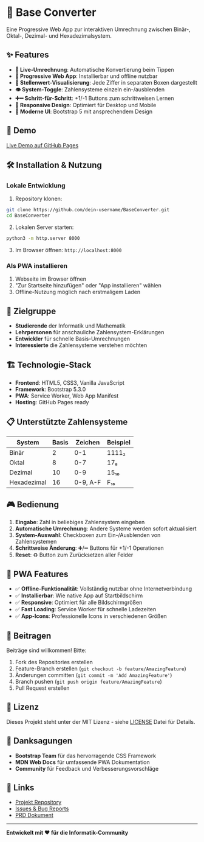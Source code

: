 # 🔢 Base Converter

Eine Progressive Web App zur interaktiven Umrechnung zwischen Binär-, Oktal-, Dezimal- und Hexadezimalsystem.

## ✨ Features

- **🔄 Live-Umrechnung**: Automatische Konvertierung beim Tippen
- **📱 Progressive Web App**: Installierbar und offline nutzbar
- **🎯 Stellenwert-Visualisierung**: Jede Ziffer in separaten Boxen dargestellt
- **👁️ System-Toggle**: Zahlensysteme einzeln ein-/ausblenden
- **➕➖ Schritt-für-Schritt**: +1/-1 Buttons zum schrittweisen Lernen
- **📲 Responsive Design**: Optimiert für Desktop und Mobile
- **🎨 Moderne UI**: Bootstrap 5 mit ansprechendem Design

## 🚀 Demo

[Live Demo auf GitHub Pages](https://dein-username.github.io/BaseConverter/)

## 🛠️ Installation & Nutzung

### Lokale Entwicklung

1. Repository klonen:
```bash
git clone https://github.com/dein-username/BaseConverter.git
cd BaseConverter
```

2. Lokalen Server starten:
```bash
python3 -m http.server 8000
```

3. Im Browser öffnen: `http://localhost:8000`

### Als PWA installieren

1. Webseite im Browser öffnen
2. "Zur Startseite hinzufügen" oder "App installieren" wählen
3. Offline-Nutzung möglich nach erstmaligem Laden

## 🎯 Zielgruppe

- **Studierende** der Informatik und Mathematik
- **Lehrpersonen** für anschauliche Zahlensystem-Erklärungen
- **Entwickler** für schnelle Basis-Umrechnungen
- **Interessierte** die Zahlensysteme verstehen möchten

## 🏗️ Technologie-Stack

- **Frontend**: HTML5, CSS3, Vanilla JavaScript
- **Framework**: Bootstrap 5.3.0
- **PWA**: Service Worker, Web App Manifest
- **Hosting**: GitHub Pages ready

## 📋 Unterstützte Zahlensysteme

| System | Basis | Zeichen | Beispiel |
|--------|-------|---------|----------|
| Binär | 2 | 0-1 | 1111₂ |
| Oktal | 8 | 0-7 | 17₈ |
| Dezimal | 10 | 0-9 | 15₁₀ |
| Hexadezimal | 16 | 0-9, A-F | F₁₆ |

## 🎮 Bedienung

1. **Eingabe**: Zahl in beliebiges Zahlensystem eingeben
2. **Automatische Umrechnung**: Andere Systeme werden sofort aktualisiert
3. **System-Auswahl**: Checkboxen zum Ein-/Ausblenden von Zahlensystemen
4. **Schrittweise Änderung**: ➕/➖ Buttons für +1/-1 Operationen
5. **Reset**: ♻️ Button zum Zurücksetzen aller Felder

## 📱 PWA Features

- ✅ **Offline-Funktionalität**: Vollständig nutzbar ohne Internetverbindung
- ✅ **Installierbar**: Wie native App auf Startbildschirm
- ✅ **Responsive**: Optimiert für alle Bildschirmgrößen
- ✅ **Fast Loading**: Service Worker für schnelle Ladezeiten
- ✅ **App-Icons**: Professionelle Icons in verschiedenen Größen

## 🤝 Beitragen

Beiträge sind willkommen! Bitte:

1. Fork des Repositories erstellen
2. Feature-Branch erstellen (`git checkout -b feature/AmazingFeature`)
3. Änderungen committen (`git commit -m 'Add AmazingFeature'`)
4. Branch pushen (`git push origin feature/AmazingFeature`)
5. Pull Request erstellen

## 📄 Lizenz

Dieses Projekt steht unter der MIT Lizenz - siehe [LICENSE](LICENSE) Datei für Details.

## 🙏 Danksagungen

- **Bootstrap Team** für das hervorragende CSS Framework
- **MDN Web Docs** für umfassende PWA Dokumentation
- **Community** für Feedback und Verbesserungsvorschläge

## 🔗 Links

- [Projekt Repository](https://github.com/becknet/BaseConverter)
- [Issues & Bug Reports](https://github.com/becknet/BaseConverter/issues)
- [PRD Dokument](PRD.md)

---

**Entwickelt mit ❤️ für die Informatik-Community**
